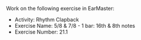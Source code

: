 Work on the following exercise in EarMaster:
- Activity: Rhythm Clapback
- Exercise Name: 5/8 & 7/8 - 1 bar: 16th & 8th notes
- Exercise Number: 21.1
